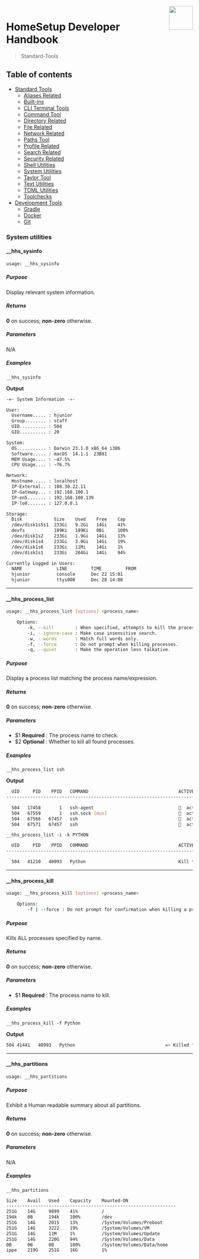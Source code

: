 <img src="https://iili.io/HvtxC1S.png" width="64" height="64" align="right" />

# HomeSetup Developer Handbook
>
> Standard-Tools

## Table of contents

<!-- toc -->

- [Standard Tools](../../functions.md#standard-tools)
  - [Aliases Related](aliases-related.md#aliases-related-functions)
  - [Built-ins](built-ins.md#built-ins-functions)
  - [CLI Terminal Tools](clitt.md#cli-terminal-tools)
  - [Command Tool](command-tool.md#command-tool)
  - [Directory Related](directory-related.md#directory-related-functions)
  - [File Related](file-related.md#file-related-functions)
  - [Network Related](network-related.md#network-related-functions)
  - [Paths Tool](paths-tool.md#paths-tool)
  - [Profile Related](profile-related.md#profile-related-functions)
  - [Search Related](search-related.md#search-related-functions)
  - [Security Related](security-related.md#security-related-functions)
  - [Shell Utilities](shell-utilities.md#shell-utilities)
  - [System Utilities](system-utilities.md#system-utilities)
  - [Taylor Tool](taylor-tool.md#taylor-tool)
  - [Text Utilities](text-utilities.md#text-utilities)
  - [TOML Utilities](toml-utilities.md#toml-utilities)
  - [Toolchecks](toolchecks.md#tool-checks-functions)
- [Development Tools](../../functions.md#development-tools)
  - [Gradle](../dev-tools/gradle-tools.md#gradle-functions)
  - [Docker](../dev-tools/docker-tools.md#docker-functions)
  - [Git](../dev-tools/git-tools.md#git-functions)

<!-- tocstop -->

### System utilities

#### __hhs_sysinfo

```bash
usage: __hhs_sysinfo
```

##### **Purpose**

Display relevant system information.

##### **Returns**

**0** on success; **non-zero** otherwise.

##### **Parameters**

N/A

##### **Examples**

`__hhs_sysinfo`

**Output**

```bash
-=- System Information -=-

User:
  Username..... : hjunior
  Group........ : staff
  UID.......... : 504
  GID.......... : 20

System:
  OS........... : Darwin 23.1.0 x86_64 i386
  Software..... : macOS  14.1.1  23B81
  MEM Usage.... : ~47.5%
  CPU Usage.... : ~76.7%

Network:
  Hostname..... : localhost
  IP-External.. : 188.30.22.11
  IP-Gateway... : 192.168.100.1
  IP-en5....... : 192.168.100.139
  IP-lo0....... : 127.0.0.1

Storage:
  Disk            Size    Used    Free    Cap
  /dev/disk1s5s1  233Gi   9.2Gi   14Gi    41%
  devfs           189Ki   189Ki   0Bi     100%
  /dev/disk1s2    233Gi   1.9Gi   14Gi    13%
  /dev/disk1s4    233Gi   3.0Gi   14Gi    19%
  /dev/disk1s6    233Gi   11Mi    14Gi    1%
  /dev/disk1s1    233Gi   204Gi   14Gi    94%

Currently Logged in Users:
  NAME             LINE         TIME         FROM
  hjunior          console      Dec 22 15:01
  hjunior          ttys000      Dec 28 14:08
```

------

#### __hhs_process_list

```bash
usage: __hhs_process_list [options] <process_name>

    Options:
        -k, --kill        : When specified, attempts to kill the processes it finds.
        -i, --ignore-case : Make case insensitive search.
        -w, --words       : Match full words only.
        -f, --force       : Do not prompt when killing processes.
        -q, --quiet       : Make the operation less talkative.
```

##### **Purpose**

Display a process list matching the process name/expression.

##### **Returns**

**0** on success; **non-zero** otherwise.

##### **Parameters**

  - $1 __Required__ : The process name to check.
  - $2 __Optional__ : Whether to kill all found processes.

##### **Examples**

`__hhs_process_list ssh`

**Output**

```bash
  UID	  PID	 PPID	COMMAND                                  ACTIVE ?
--------------------------------------------------------------------------------------------

  504	17458	    1	ssh-agent                                  active process
  504	67559	    1	ssh.sock [mux]                             active process
  504	67566	67457	ssh                                        active process
  504	67571	67457	ssh                                        active process
```

`__hhs_process_list -i -k PYTHON`

```bash
  UID	  PID	 PPID	COMMAND                                  ACTIVE ?
--------------------------------------------------------------------------------------------

  504	41210	40993	Python                                   Kill this process y/[n]?
```

------

#### __hhs_process_kill

```bash
usage: __hhs_process_kill [options] <process_name>

    Options:
        -f | --force : Do not prompt for confirmation when killing a process
```

##### **Purpose**

Kills ALL processes specified by name.

##### **Returns**

**0** on success; **non-zero** otherwise.

##### **Parameters**

  - $1 __Required__ : The process name to kill.

##### **Examples**

`__hhs_process_kill -f Python`

**Output**

```bash
504	41441	40993	Python                                  => Killed "41441" with SIGKILL(-9)
```

------

#### __hhs_partitions

```bash
usage: __hhs_partitions
```

##### **Purpose**

Exhibit a Human readable summary about all partitions.

##### **Returns**

**0** on success; **non-zero** otherwise.

##### **Parameters**

N/A

##### **Examples**

`__hhs_partitions`

```bash
Size	Avail	Used	Capacity	Mounted-ON
----------------------------------------------------------------
251G	14G  	9899	41%     	/
194k	0B   	194k	100%    	/dev
251G	14G  	2015	13%     	/System/Volumes/Preboot
251G	14G  	3222	19%     	/System/Volumes/VM
251G	14G  	11M 	1%      	/System/Volumes/Update
251G	14G  	220G	94%     	/System/Volumes/Data
0B  	0B   	0B  	100%    	/System/Volumes/Data/home
ippe	219G 	251G	16G     	1%
```
